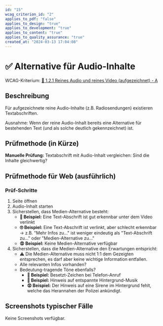 ```yaml
---
id: "15"
wcag_criterion_id: "2"
applies_to_pdf: "false"
applies_to_design: "true"
applies_to_development: "true"
applies_to_content: "true"
applies_to_quality_assurance: "true"
created_at: "2024-03-13 17:04:08"
---
```


# ✅ Alternative für Audio-Inhalte

WCAG-Kriterium: [📜 1.2.1 Reines Audio und reines Video (aufgezeichnet) - A](..)

## Beschreibung

Für aufgezeichnete reine Audio-Inhalte (z.B. Radiosendungen) existieren Textabschriften.

Ausnahme: Wenn der reine Audio-Inhalt bereits eine Alternative für bestehenden Text (und als solche deutlich gekennzeichnet) ist.

## Prüfmethode (in Kürze)

**Manuelle Prüfung:** Textabschrift mit Audio-Inhalt vergleichen: Sind die Inhalte gleichwertig?

## Prüfmethode für Web (ausführlich)

### Prüf-Schritte

1. Seite öffnen
1. Audio-Inhalt starten
1. Sicherstellen, dass Medien-Alternative besteht:
    - **🙂 Beispiel:** Eine Text-Abschrift ist gut erkennbar unter dem Video verlinkt
    - **🙄 Beispiel:** Eine Text-Abschrift ist verlinkt, aber schlecht erkennbar → z.B. "Mehr Infos zu..." ist weniger eindeutig als "Text-Abschrift zu..." oder "Medien-Alternative zu..."
    - **😡 Beispiel:** Keine Medien-Alternative verfügbar
1. Sicherstellen, dass die Medien-Alternative den Erwartungen entspricht:
    - ⚠️ Die Medien-Alternative muss nicht 1:1 dem Gezeigten entsprechen, es darf aber keine wichtige Information entfallen.
    - Alle relevanten Infos vorhanden?
    - Bedeutung-tragende Töne ebenfalls?
        - **🙂 Beispiel:** Besetzt-Zeichen bei Telefon-Anruf
        - **🙂 Beispiel:** Hinweis auf entspannte Hintergrund-Musik
        - **😡 Beispiel:** Der Hinweis auf eine Sirene im Hintergrund fehlt, welche das Herannahen der Polizei ankündigt.

## Screenshots typischer Fälle

Keine Screenshots verfügbar.
